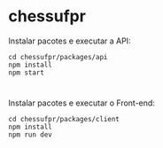# chessufpr

Instalar pacotes e executar a API:
```
cd chessufpr/packages/api
npm install
npm start
```
#

Instalar pacotes e executar o Front-end:
```
cd chessufpr/packages/client
npm install
npm run dev
```
